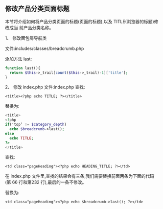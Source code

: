 ## 修改产品分类页面标题

本节将介绍如何将产品分类页面的标题(页面的标题),以及 TITLE(浏览器的标题)修改成当 前产品分类名称。

1、 修改面包屑导航类

文件:includes/classes/breadcrumb.php

添加方法 last:

```php
function last(){
  return $this->_trail[count($this->_trail)-1]['title'];
}
```

2、 修改 index.php 文件:index.php 查找:

`<title><?php echo TITLE; ?></title>`

替换为:

```php
<title>
<?php
if(‘top’ != $category_depth)
  echo $breadcrumb->last();
else
  echo TITLE;
?>
</title>
```

查找:

`<td class="pageHeading"><?php echo HEADING_TITLE; ?></td>`

在 index.php 文件里,查找的结果会有三条,我们需要替换前面两条为下面的代码(第 66 行和第232 行),最后的一条不修改。

替换为:

`<td class="pageHeading"><?php echo $breadcrumb->last(); ?></td>`
